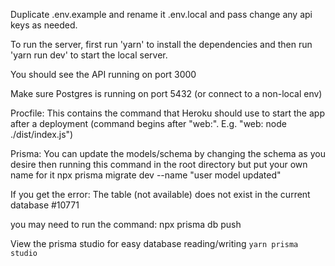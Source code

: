 Duplicate .env.example and rename it .env.local and pass change any api keys as needed.

To run the server, first run 'yarn' to install the dependencies and then run 'yarn run dev' to start the local server.

You should see the API running on port 3000

Make sure Postgres is running on port 5432 (or connect to a non-local env)

Procfile:
This contains the command that Heroku should use to start the app after a deployment (command begins after "web:". E.g. "web: node ./dist/index.js")

Prisma:
You can update the models/schema by changing the schema as you desire then running this command in the root directory but put your own name for it
npx prisma migrate dev --name "user model updated"

If you get the error:
The table (not available) does not exist in the current database #10771

you may need to run the command:
npx prisma db push

View the prisma studio for easy database reading/writing
```yarn prisma studio```